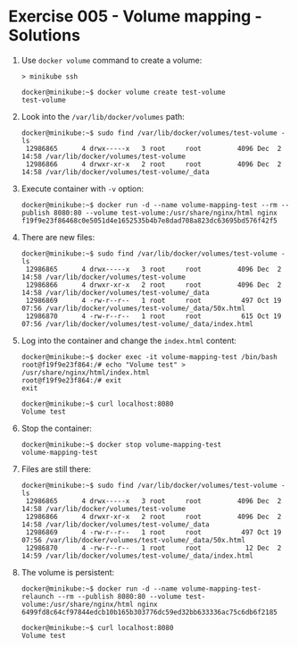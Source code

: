 # Exercise 005 - Volume mapping - Solutions

1. Use `docker volume` command to create a volume:

   ```console
   > minikube ssh

   docker@minikube:~$ docker volume create test-volume
   test-volume
   ```

2. Look into the `/var/lib/docker/volumes` path:

   ```console
   docker@minikube:~$ sudo find /var/lib/docker/volumes/test-volume -ls
    12986865      4 drwx-----x   3 root     root         4096 Dec  2 14:58 /var/lib/docker/volumes/test-volume
    12986866      4 drwxr-xr-x   2 root     root         4096 Dec  2 14:58 /var/lib/docker/volumes/test-volume/_data
   ```

3. Execute container with `-v` option:

   ```console
   docker@minikube:~$ docker run -d --name volume-mapping-test --rm --publish 8080:80 --volume test-volume:/usr/share/nginx/html nginx
   f19f9e23f86468c0e5051d4e1652535b4b7e8dad708a823dc63695bd576f42f5
   ```

4. There are new files:

   ```console
   docker@minikube:~$ sudo find /var/lib/docker/volumes/test-volume -ls
    12986865      4 drwx-----x   3 root     root         4096 Dec  2 14:58 /var/lib/docker/volumes/test-volume
    12986866      4 drwxr-xr-x   2 root     root         4096 Dec  2 14:58 /var/lib/docker/volumes/test-volume/_data
    12986869      4 -rw-r--r--   1 root     root          497 Oct 19 07:56 /var/lib/docker/volumes/test-volume/_data/50x.html
    12986870      4 -rw-r--r--   1 root     root          615 Oct 19 07:56 /var/lib/docker/volumes/test-volume/_data/index.html
   ```

5. Log into the container and change the `index.html` content:

   ```console
   docker@minikube:~$ docker exec -it volume-mapping-test /bin/bash
   root@f19f9e23f864:/# echo "Volume test" > /usr/share/nginx/html/index.html
   root@f19f9e23f864:/# exit
   exit

   docker@minikube:~$ curl localhost:8080
   Volume test
   ```

6. Stop the container:

   ```console
   docker@minikube:~$ docker stop volume-mapping-test
   volume-mapping-test
   ```

7. Files are still there:

   ```console
   docker@minikube:~$ sudo find /var/lib/docker/volumes/test-volume -ls
    12986865      4 drwx-----x   3 root     root         4096 Dec  2 14:58 /var/lib/docker/volumes/test-volume
    12986866      4 drwxr-xr-x   2 root     root         4096 Dec  2 14:58 /var/lib/docker/volumes/test-volume/_data
    12986869      4 -rw-r--r--   1 root     root          497 Oct 19 07:56 /var/lib/docker/volumes/test-volume/_data/50x.html
    12986870      4 -rw-r--r--   1 root     root           12 Dec  2 14:59 /var/lib/docker/volumes/test-volume/_data/index.html
   ```

8. The volume is persistent:

   ```console
   docker@minikube:~$ docker run -d --name volume-mapping-test-relaunch --rm --publish 8080:80 --volume test-volume:/usr/share/nginx/html nginx
   6499fd8c64cf97844edcb10b165b303776dc59ed32bb633336ac75c6db6f2185

   docker@minikube:~$ curl localhost:8080
   Volume test
   ```
